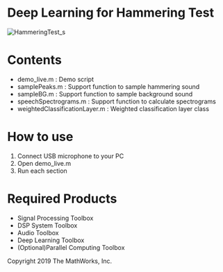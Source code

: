 # Deep Learning for Hammering Test
![HammeringTest_s](https://user-images.githubusercontent.com/17340750/85642916-b2a61080-b6cd-11ea-8146-d4c851ca85ec.gif)

# Contents
* demo_live.m : Demo script
* samplePeaks.m : Support function to sample hammering sound
* sampleBG.m : Support function to sample background sound
* speechSpectrograms.m : Support function to calculate spectrograms
* weightedClassificationLayer.m : Weighted classification layer class

# How to use
1. Connect USB microphone to your PC
2. Open demo_live.m
3. Run each section

# Required Products
* Signal Processing Toolbox
* DSP System Toolbox       
* Audio Toolbox
* Deep Learning Toolbox    
* (Optional)Parallel Computing Toolbox

Copyright 2019 The MathWorks, Inc.
